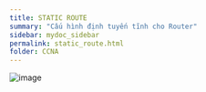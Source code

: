 ```yaml
---
title: STATIC ROUTE
summary: "Cấu hình định tuyến tĩnh cho Router"
sidebar: mydoc_sidebar
permalink: static_route.html
folder: CCNA
---
```


![image](https://user-images.githubusercontent.com/56266496/170828131-cf14ba08-a8a9-42eb-877d-ad2f50b35b13.png)

